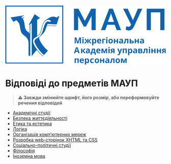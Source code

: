 <p float="left">
  <img src="maup_logo.svg" alt="Логотип МАУП"/>
</p>

# Відповіді до предметів МАУП
> **:warning: Завжди змінюйте шрифт, його розмір, або переформовуйте речення відповідей**

- [Академічні студії](./Академічні_студії)
- [Безпека життєдіяльності](./Безпека_життєдіяльності)
- [Етика та естетика](./Етика_та_естетика)
- [Логіка](./Логіка)
- [Організація компʼютерних мереж](./Організація_компʼютерних_мереж)
- [Розробка web-сторінок XHTML та CSS](./Розробка_web-сторінок_XHTML_та_CSS)
- [Соціально-політичні студії](./Соціально-політичні_студії)
- [Філософія](./Філософія)
- [Іноземна мова](./Іноземна_мова)
